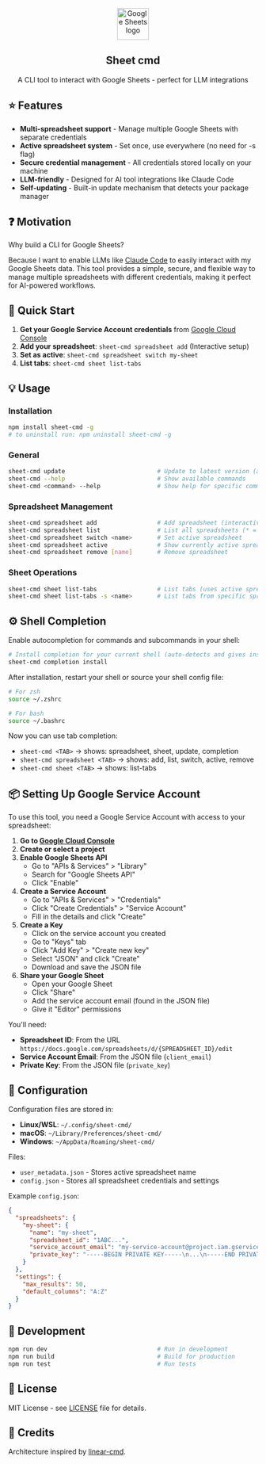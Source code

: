 <div align="center">
<a href="https://www.google.com/sheets/about/" target="_blank" rel="noopener noreferrer">
  <img width="64" src="https://www.gstatic.com/images/branding/product/2x/sheets_2020q4_48dp.png" alt="Google Sheets logo">
</a>
<h2>Sheet cmd</h2>
<p>A CLI tool to interact with Google Sheets - perfect for LLM integrations</p>
</div>



## :star: Features

- **Multi-spreadsheet support** - Manage multiple Google Sheets with separate credentials
- **Active spreadsheet system** - Set once, use everywhere (no need for -s flag)
- **Secure credential management** - All credentials stored locally on your machine
- **LLM-friendly** - Designed for AI tool integrations like Claude Code
- **Self-updating** - Built-in update mechanism that detects your package manager

## :question: Motivation

Why build a CLI for Google Sheets?

Because I want to enable LLMs like [Claude Code](https://www.anthropic.com/claude-code) to easily interact with my Google Sheets data. This tool provides a simple, secure, and flexible way to manage multiple spreadsheets with different credentials, making it perfect for AI-powered workflows.

## :rocket: Quick Start

1. **Get your Google Service Account credentials** from [Google Cloud Console](https://console.cloud.google.com/)
2. **Add your spreadsheet**: `sheet-cmd spreadsheet add` (Interactive setup)
3. **Set as active**: `sheet-cmd spreadsheet switch my-sheet`
4. **List tabs**: `sheet-cmd sheet list-tabs`

## :bulb: Usage

### Installation

```bash
npm install sheet-cmd -g
# to uninstall run: npm uninstall sheet-cmd -g
```

### General

```bash
sheet-cmd update                          # Update to latest version (auto-detects npm/yarn/pnpm)
sheet-cmd --help                          # Show available commands
sheet-cmd <command> --help                # Show help for specific command
```

### Spreadsheet Management

```bash
sheet-cmd spreadsheet add                 # Add spreadsheet (interactive)
sheet-cmd spreadsheet list                # List all spreadsheets (* = active)
sheet-cmd spreadsheet switch <name>       # Set active spreadsheet
sheet-cmd spreadsheet active              # Show currently active spreadsheet
sheet-cmd spreadsheet remove [name]       # Remove spreadsheet
```

### Sheet Operations

```bash
sheet-cmd sheet list-tabs                 # List tabs (uses active spreadsheet)
sheet-cmd sheet list-tabs -s <name>       # List tabs from specific spreadsheet
```

## :gear: Shell Completion

Enable autocompletion for commands and subcommands in your shell:

```bash
# Install completion for your current shell (auto-detects and gives instructions)
sheet-cmd completion install
```

After installation, restart your shell or source your shell config file:

```bash
# For zsh
source ~/.zshrc

# For bash
source ~/.bashrc
```

Now you can use tab completion:
- `sheet-cmd <TAB>` → shows: spreadsheet, sheet, update, completion
- `sheet-cmd spreadsheet <TAB>` → shows: add, list, switch, active, remove
- `sheet-cmd sheet <TAB>` → shows: list-tabs

## :package: Setting Up Google Service Account

To use this tool, you need a Google Service Account with access to your spreadsheet:

1. **Go to [Google Cloud Console](https://console.cloud.google.com/)**
2. **Create or select a project**
3. **Enable Google Sheets API**
   - Go to "APIs & Services" > "Library"
   - Search for "Google Sheets API"
   - Click "Enable"
4. **Create a Service Account**
   - Go to "APIs & Services" > "Credentials"
   - Click "Create Credentials" > "Service Account"
   - Fill in the details and click "Create"
5. **Create a Key**
   - Click on the service account you created
   - Go to "Keys" tab
   - Click "Add Key" > "Create new key"
   - Select "JSON" and click "Create"
   - Download and save the JSON file
6. **Share your Google Sheet**
   - Open your Google Sheet
   - Click "Share"
   - Add the service account email (found in the JSON file)
   - Give it "Editor" permissions

You'll need:
- **Spreadsheet ID**: From the URL `https://docs.google.com/spreadsheets/d/{SPREADSHEET_ID}/edit`
- **Service Account Email**: From the JSON file (`client_email`)
- **Private Key**: From the JSON file (`private_key`)

## :file_folder: Configuration

Configuration files are stored in:
- **Linux/WSL**: `~/.config/sheet-cmd/`
- **macOS**: `~/Library/Preferences/sheet-cmd/`
- **Windows**: `~/AppData/Roaming/sheet-cmd/`

Files:
- `user_metadata.json` - Stores active spreadsheet name
- `config.json` - Stores all spreadsheet credentials and settings

Example `config.json`:
```json
{
  "spreadsheets": {
    "my-sheet": {
      "name": "my-sheet",
      "spreadsheet_id": "1ABC...",
      "service_account_email": "my-service-account@project.iam.gserviceaccount.com",
      "private_key": "-----BEGIN PRIVATE KEY-----\n...\n-----END PRIVATE KEY-----"
    }
  },
  "settings": {
    "max_results": 50,
    "default_columns": "A:Z"
  }
}
```

## :wrench: Development

```bash
npm run dev                               # Run in development
npm run build                             # Build for production
npm run test                              # Run tests
```

## :scroll: License

MIT License - see [LICENSE](LICENSE) file for details.

## :pray: Credits

Architecture inspired by [linear-cmd](https://github.com/lucasvtiradentes/linear-cmd).
